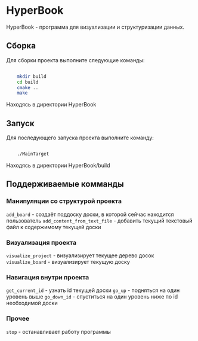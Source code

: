 # HyperBook

HyperBook - программа для визуализации и структуризации данных.

## Сборка 

Для сборки проекта выполните следующие команды:

```bash

    mkdir build
    cd build 
    cmake ..
    make

```
Находясь в директории HyperBook

## Запуск 

Для последующего запуска проекта выполните команду:

```bash 

    ./MainTarget

```

Находясь в директории HyperBook/build


## Поддерживаемые комманды

### Манипуляции со структурой проекта
`add_board` - создаёт поддоску доски, в которой сейчас находится пользователь
`add_content_from_text_file` - добавить текущий текстовый файл к содержимому текущей доски

### Визуализация проекта
`visualize_project` - визуализирует текущее дерево досок
`visualize_board` - визуализирует текущую доску

### Навигация внутри проекта
`get_current_id` - узнать id текущей доски
`go_up` - подняться на один уровень выше
`go_down_id` - спуститься на один уровень ниже по id необходимой доски

### Прочее 
`stop` - останавливает работу программы


